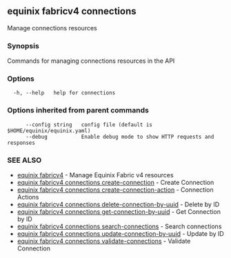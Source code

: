 ## equinix fabricv4 connections

Manage connections resources

### Synopsis

Commands for managing connections resources in the API

### Options

```
  -h, --help   help for connections
```

### Options inherited from parent commands

```
      --config string   config file (default is $HOME/equinix/equinix.yaml)
      --debug           Enable debug mode to show HTTP requests and responses
```

### SEE ALSO

* [equinix fabricv4](equinix_fabricv4.md)	 - Manage Equinix Fabric v4 resources
* [equinix fabricv4 connections create-connection](equinix_fabricv4_connections_create-connection.md)	 - Create Connection
* [equinix fabricv4 connections create-connection-action](equinix_fabricv4_connections_create-connection-action.md)	 - Connection Actions
* [equinix fabricv4 connections delete-connection-by-uuid](equinix_fabricv4_connections_delete-connection-by-uuid.md)	 - Delete by ID
* [equinix fabricv4 connections get-connection-by-uuid](equinix_fabricv4_connections_get-connection-by-uuid.md)	 - Get Connection by ID
* [equinix fabricv4 connections search-connections](equinix_fabricv4_connections_search-connections.md)	 - Search connections
* [equinix fabricv4 connections update-connection-by-uuid](equinix_fabricv4_connections_update-connection-by-uuid.md)	 - Update by ID
* [equinix fabricv4 connections validate-connections](equinix_fabricv4_connections_validate-connections.md)	 - Validate Connection

